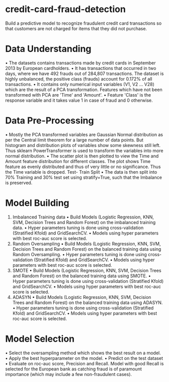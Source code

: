 # credit-card-fraud-detection
Build a predictive model to recognize fraudulent credit card transactions so that customers are not charged for items that they did not purchase.

# Data Understanding
•	The datasets contains transactions made by credit cards in September 2013 by European cardholders.
•	It has transactions that occurred in two days, where we have 492 frauds out of 284,807 transactions. The dataset is highly unbalanced, the positive class (frauds) account for 0.172% of all transactions.
•	It contains only numerical input variables (V1, V2 … V28) which are the result of a PCA transformation. Features which have not been transformed with PCA are 'Time' and 'Amount'.
•	Feature 'Class' is the response variable and it takes value 1 in case of fraud and 0 otherwise.
# Data Pre-Processing
•	Mostly the PCA transformed variables are Gaussian Normal distribution as per the Central limit theorem for a large number of data points. But histogram and distribution plots of variables show some skewness still left. Thus sklearn PowerTransformer is used to transform the variables into more normal distribution.
•	The scatter plot is then plotted to view the Time and Amount feature distribution for different classes. The plot shows Time feature as evenly distributed and thus of very little or no significance. Thus the Time variable is dropped.
Test- Train Split
•	The data is then split into 70% Training and 30% test set using stratify=True, such that the Imbalance is preserved.
# Model Building 
1.	Imbalanced Training data
•	Build Models (Logistic Regression, KNN, SVM, Decision Trees and Random Forest) on the imbalanced training data.
•	Hyper parameters tuning is done using cross-validation (Stratified Kfold) and GridSearchCV.
•	Models using hyper parameters with best roc-auc score is selected.
2.	Random Oversampling
•	Build Models (Logistic Regression, KNN, SVM, Decision Trees and Random Forest) on the balanced training data using Random Oversampling.
•	Hyper parameters tuning is done using cross-validation (Stratified Kfold) and GridSearchCV.
•	Models using hyper parameters with best roc-auc score is selected.
3.	SMOTE
•	Build Models (Logistic Regression, KNN, SVM, Decision Trees and Random Forest) on the balanced training data using SMOTE.
•	Hyper parameters tuning is done using cross-validation (Stratified Kfold) and GridSearchCV.
•	Models using hyper parameters with best roc-auc score is selected.
4.	ADASYN
•	Build Models (Logistic Regression, KNN, SVM, Decision Trees and Random Forest) on the balanced training data using ADASYN.
•	Hyper parameters tuning is done using cross-validation (Stratified Kfold) and GridSearchCV.
•	Models using hyper parameters with best roc-auc score is selected.
# Model Selection
•	Select the oversampling method which shows the best result on a model.
•	Apply the best hyperparameter on the model.
•	Predict on the test dataset
•	Evaluate on roc-auc score, Precision and Recall. Model with good Recall is selected for the European bank as catching fraud is of paramount importance (which may include a few non-fraudulent cases).
